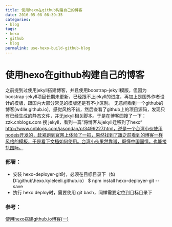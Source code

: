 ```yaml
---
title: 使用hexo在github构建自己的博客
date: 2016-05-08 08:39:35
categories: 
- blog
tags: 
- hexo
- github
- blog
permalink: use-hexo-build-github-blog
---
```

# 使用hexo在github构建自己的博客

之前提到过使用jekyll搭建博客，并且使用boostrap-jekyll模版，但因为boostrap-jekyll项目长期未更新，已经跟不上jekyll的进度，再加上是国外作者设计的模版，跟国内大部分常见的模版还是有不小区别。
无意间看到一个github的博客[w4lle.github.io]，感觉风格不错，然后查看了github上的项目源码，发现只有已经生成的静态文件，并无jekyll相关脚本。于是在博客园搜了一下：zzk.cnblogs.com 搜 jekyll，看到一篇”将博客从jekyll迁移到了hexo“ http://www.cnblogs.com/jasondan/p/3499227.html，说是一个台湾小伙使用nodejs开发的，赶紧跑到官网上体验了一把，果然找到了跟之前看到的博客一样风格的模板，于是看下文档如何使用。台湾小伙果然靠谱，既懂中国国情，也能接轨国际。



### 部署：
- 安装 hexo-deployer-git时，必须在目标目录下（如D:\github\hexo.kyleleeli.github.io）
$ npm install hexo-deployer-git --save
- 执行 hexo deploy时，需要使用 git bash，同样需要定位到目标目录下

### 参考：
[使用hexo搭建github.io博客(一)](http://www.cnblogs.com/liulangmao/p/4323064.html)

